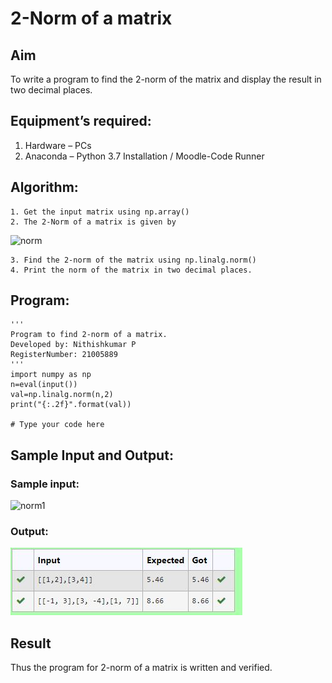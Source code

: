 # 2-Norm of a matrix
## Aim
To write a program to find the 2-norm of the matrix and display the result in two decimal places.
## Equipment’s required:
1.	Hardware – PCs
2.	Anaconda – Python 3.7 Installation / Moodle-Code Runner
## Algorithm:
	1. Get the input matrix using np.array()
	2. The 2-Norm of a matrix is given by 
![norm](./normeqn1.jpg)
    
    3. Find the 2-norm of the matrix using np.linalg.norm()
	4. Print the norm of the matrix in two decimal places.
## Program:
```
'''
Program to find 2-norm of a matrix.
Developed by: Nithishkumar P
RegisterNumber: 21005889
'''
import numpy as np
n=eval(input())
val=np.linalg.norm(n,2)
print("{:.2f}".format(val))

# Type your code here

```
## Sample Input and Output:
### Sample input:
![norm1](./input.jpg)

### Output:
![](./output.JPG)

## Result
Thus the program for 2-norm of a matrix is written and verified.
